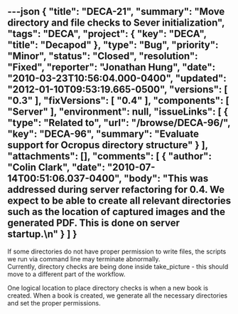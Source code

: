 ---json
{
  "title": "DECA-21",
  "summary": "Move directory and file checks to Sever initialization",
  "tags": "DECA",
  "project": {
    "key": "DECA",
    "title": "Decapod"
  },
  "type": "Bug",
  "priority": "Minor",
  "status": "Closed",
  "resolution": "Fixed",
  "reporter": "Jonathan Hung",
  "date": "2010-03-23T10:56:04.000-0400",
  "updated": "2012-01-10T09:53:19.665-0500",
  "versions": [
    "0.3"
  ],
  "fixVersions": [
    "0.4"
  ],
  "components": [
    "Server"
  ],
  "environment": null,
  "issueLinks": [
    {
      "type": "Related to",
      "url": "/browse/DECA-96/",
      "key": "DECA-96",
      "summary": "Evaluate support for Ocropus directory structure"
    }
  ],
  "attachments": [],
  "comments": [
    {
      "author": "Colin Clark",
      "date": "2010-07-14T00:51:06.037-0400",
      "body": "This was addressed during server refactoring for 0.4. We expect to be able to create all relevant directories such as the location of captured images and the generated PDF. This is done on server startup.\n"
    }
  ]
}
---
If some directories do not have proper permission to write files, the scripts we run via command line may terminate abnormally.\
Currently, directory checks are being done inside take\_picture - this should move to a different part of the workflow.

One logical location to place directory checks is when a new book is created. When a book is created, we generate all the necessary directories and set the proper permissions.

        